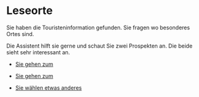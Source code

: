 <link rel="stylesheet" href="/Buchstadt-Leipzig/css/style.css">

# Leseorte

Sie haben die Touristeninformation gefunden.
Sie fragen wo besonderes Ortes sind.

Die Assistent hilft sie gerne und schaut Sie zwei Prospekten an.
Die beide sieht sehr interessant an.

* [Sie gehen zum ](z_dn.html)

* [Sie gehen zum ](z_rm.html)

* [Sie wählen etwas anderes](z_lb.html)
